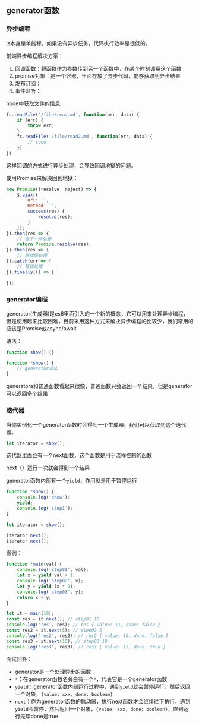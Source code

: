 ## generator函数



### 异步编程

js本身是单线程，如果没有异步任务，代码执行效率是很低的。



前端异步编程解决方案：

1. 回调函数：将函数作为参数传到另一个函数中，在某个时刻调用这个函数
2. promise对象：是一个容器，里面存放了异步代码，能够获取到异步结果
3. 发布订阅：
4. 事件监听：



node中获取文件的信息

```js
fs.readFile('/file/read.md', function(err, data) {    
    if (err) {
        throw err;
    }
    fs.readFile('/file/read2.md', function(err, data) {
        // todo
    })
})
```

这样回调的方式进行异步处理，会导致回调地狱的问题。



使用Promise来解决回到地狱：

```js
new Promise((resolve, reject) => {
    $.ajax({
        url: '',
        method: '',
        success(res) {
			resolve(res);
        }
	});
}).then(res => {
    // 做了一些处理
    return Promise.resolve(res);
}).then(res => {
    // 继续做处理
}).catch(err => {
    // 错误处理
}).finally(() => {
    
});
```



### generator编程

generator(生成器)是es6里面引入的一个新的概念，它可以用来处理异步编程，但是使用起来比较困难，目前采用这种方式来解决异步编程的比较少，我们常用的应该是Promise或async/await



语法：

```js
function show() {}

function *show() {
    // generator语法
}
```

generatora和普通函数看起来很像，普通函数只会返回一个结果，但是generator可以返回多个结果



### 迭代器

当你实例化一个generator函数时会得到一个生成器，我们可以获取到这个迭代器。

```js
let iterator = show();
```

迭代器里面会有一个next函数，这个函数是用于流程控制的函数

next（）运行一次就会得到一个结果

generator函数内部有一个`yield`，作用就是用于暂停运行

```js
function *show() {
    console.log('show');
    yield;
    console.log('step1');
}

let iterator = show();

iterator.next();
iterator.next();
```



案例：

```js
function *main(val) {
    console.log('step01', val);
    let x = yield val + 1;
    console.log('step02', x);
    let y = yield (x * 2);
    console.log('step03', y);
    return x + y;
}

let it = main(10);
const res = it.next(); // step01 10
console.log('res', res); // res { value: 11, done: false }
const res2 = it.next(5); // step02 5
console.log('res2', res2); // res2 { value: 10, done: false }
const res3 = it.next(10); // step03 10
console.log('res3', res3); // res3 { value: 15, done: true }
```



面试回答：

* generator是一个处理异步的函数
* `*`：在generator函数名旁白有一个`*`，代表它是一个generator函数
* `yield`：generator函数内部运行过程中，遇到`yield`就会暂停运行，然后返回一个对象，`{value: xxx, done: boolean}`
* `next`：作为generator函数的启动器，执行next函数才会继续往下执行，遇到`yield`会暂停，然后返回一个对象，`{value: xxx, done: boolean}`，直到运行完毕done是true









